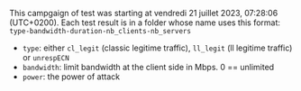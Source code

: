 This campgaign of test was starting at vendredi 21 juillet 2023, 07:28:06 (UTC+0200).
Each test result is in a folder whose name uses this format: `type-bandwidth-duration-nb_clients-nb_servers`
- `type`: either `cl_legit` (classic legitime traffic), `ll_legit` (ll legitime traffic) or `unrespECN`
- `bandwidth`: limit bandwidth at the client side in Mbps. 0 == unlimited
- `power`: the power of attack
